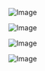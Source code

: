 ![Image](https://github.com/user-attachments/assets/1dad4fd7-461f-4063-9071-b89f9c36567d)

![Image](https://github.com/user-attachments/assets/276efd4a-3430-4e24-a1bd-08b6423cf240)

![Image](https://github.com/user-attachments/assets/0450e5b6-9a9a-4da4-8d3f-a5174ac15209)

![Image](https://github.com/user-attachments/assets/11f640b3-d77f-4223-96fb-93cf9904c01d)
